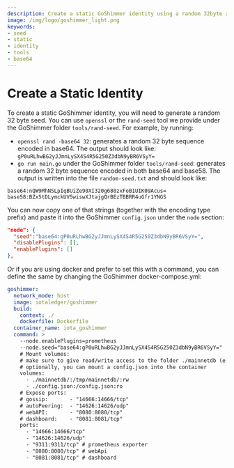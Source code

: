 ```yaml
---
description: Create a static GoShimmer identity using a random 32byte autopeering seed, open ssl or rand-seed. 
image: /img/logo/goshimmer_light.png
keywords:
- seed
- static
- identity
- tools
- base64
---
```


# Create a Static Identity

To create a static GoShimmer identity, you will need to generate a random 32 byte seed. You can use `openssl` or the `rand-seed` tool we provide under the GoShimmer folder `tools/rand-seed`.
For example, by running:
* `openssl rand -base64 32`: generates a random 32 byte sequence encoded in base64. The output should look like: `gP0uRLhwBG2yJJmnLySX4S4R5G250Z3dbN9yBR6VSyY=`
* `go run main.go` under the GoShimmer folder `tools/rand-seed`: generates a random 32 byte sequence encoded in both base64 and base58. The output is written into the file `random-seed.txt` and should look like:
```
base64:nQW9MhNSLpIqBUiZe90XI320g680zxFoB1UIK09Acus=
base58:BZx5tDLymckUV5wiswXJtajgQrBEzTBBRR4uGfr1YNGS
```

You can now copy one of that strings (together with the encoding type prefix) and paste it into the GoShimmer `config.json` under the `node` section:

```json
"node": {
  "seed":"base64:gP0uRLhwBG2yJJmnLySX4S4R5G250Z3dbN9yBR6VSyY=",
  "disablePlugins": [],
  "enablePlugins": []
},
``` 

Or if you are using docker and prefer to set this with a command, you can define the same by changing the GoShimmer docker-compose.yml:
```yaml
goshimmer:
  network_mode: host
  image: iotaledger/goshimmer
  build:
    context: ./
    dockerfile: Dockerfile
  container_name: iota_goshimmer
  command: >
    --node.enablePlugins=prometheus
    --node.seed="base64:gP0uRLhwBG2yJJmnLySX4S4R5G250Z3dbN9yBR6VSyY="
    # Mount volumes:
    # make sure to give read/write access to the folder ./mainnetdb (e.g., chmod -R 777 ./mainnetdb)
    # optionally, you can mount a config.json into the container
    volumes:
      - ./mainnetdb/:/tmp/mainnetdb/:rw
      - ./config.json:/config.json:ro
    # Expose ports:
    # gossip:       - "14666:14666/tcp"
    # autoPeering:  - "14626:14626/udp"
    # webAPI:       - "8080:8080/tcp"
    # dashboard:    - "8081:8081/tcp"
    ports:
      - "14666:14666/tcp"
      - "14626:14626/udp"
      - "9311:9311/tcp" # prometheus exporter
      - "8080:8080/tcp" # webApi
      - "8081:8081/tcp" # dashboard
```